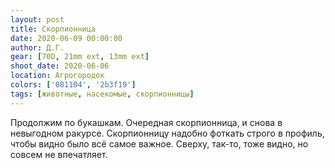 ```yaml
---
layout: post
title: Скорпионница
date: 2020-06-09 00:00:00
author: Д.Г.
gear: [70D, 21mm ext, 13mm ext]
shoot_date: 2020-06-06
location: Агрогородок
colors: ['081104', '2b3f19']
tags: [животные, насекомые, скорпионницы]
---
```

Продолжим по букашкам. Очередная скорпионница, и снова в невыгодном ракурсе. Скорпионницу надобно фоткать строго в профиль, чтобы видно было всё самое важное. Сверху, так-то, тоже видно, но совсем не впечатляет.
